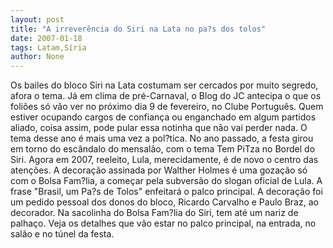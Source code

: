 ```yaml
---
layout: post
title: "A irreverência do Siri na Lata no pa?s dos tolos"
date: 2007-01-18
tags: Latam,Síria
author: None
---
```

Os bailes do bloco Siri na Lata costumam ser cercados por muito segredo, afora o tema.
Já em clima de pré-Carnaval, o Blog do JC antecipa o que os foliões só vão ver no próximo dia 9 de fevereiro, no Clube Português.
Quem estiver ocupando cargos de confiança ou enganchado em algum partidos aliado, coisa assim, pode pular essa notinha que não vai perder nada.
O tema desse ano é mais uma vez a pol?tica. 
No ano passado,&nbsp;a festa girou em torno do escândalo do mensalão, com o tema Tem PiTza no Bordel
 do Siri.
Agora em 2007, reeleito, Lula, merecidamente, é de novo o centro das atenções.
A decoração assinada por Walther Holmes é uma gozação só com o Bolsa Fam?lia, a começar pela subversão do slogan oficial de Lula.
A frase \"Brasil, um Pa?s de Tolos\"&nbsp;enfeitará o palco principal.
A decoração foi um pedido pessoal dos donos do bloco, Ricardo Carvalho e Paulo Braz, ao decorador.
Na sacolinha do Bolsa Fam?lia do Siri, tem até um nariz de palhaço. 
Veja os detalhes que vão estar no palco principal, na entrada, no salão e no túnel da festa. 